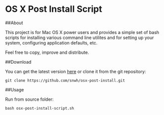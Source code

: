 OS X Post Install Script
========================

##About

This project is for Mac OS X power users and provides a simple set of bash scripts for installing various command line utilites and for setting up your system, configuring application defaults, etc.

Feel free to copy, improve and distribute.

##Download

You can get the latest version [here](https://github.com/snwh/osx-post-install) or clone it from the git repository:

    git clone https://github.com/snwh/osx-post-install.git


##Usage

Run from source folder:

    bash osx-post-install-script.sh
